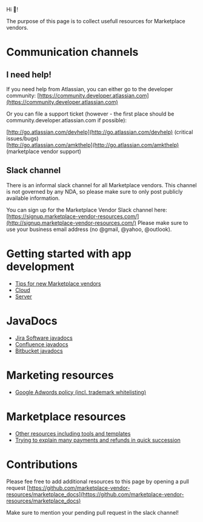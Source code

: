 Hi 👋!

The purpose of this page is to collect usefull resources for Marketplace vendors.

# Communication channels

## I need help!

If you need help from Atlassian, you can either go to the developer community:
[https://community.developer.atlassian.com](https://community.developer.atlassian.com)

Or you can file a support ticket (however - the first place should be community.developer.atlassian.com if possible):

[http://go.atlassian.com/devhelp](http://go.atlassian.com/devhelp) (critical issues/bugs)  
[http://go.atlassian.com/amkthelp](http://go.atlassian.com/amkthelp) (marketplace vendor support)

## Slack channel

There is an informal slack channel for all Marketplace vendors.
This channel is not governed by any NDA, so please make sure to only post publicly available information.

You can sign up for the Marketplace Vendor Slack channel here: [https://signup.marketplace-vendor-resources.com/](http://signup.marketplace-vendor-resources.com/)
Please make sure to use your business email address (no @gmail, @yahoo, @outlook).

# Getting started with app development

- [Tips for new Marketplace vendors](tips-for-new-vendors.md)
- [Cloud](getting-started-with-cloud.md)
- [Server](getting-started-with-server.md)

# JavaDocs

- [Jira Software javadocs](jira-javadocs.md)
- [Confluence javadocs](confluence-javadocs.md)
- [Bitbucket javadocs](bitbucket-javadocs.md)

# Marketing resources

- [Google Adwords policy (incl. trademark whitelisting)](https://developer.atlassian.com/platform/marketplace/adwords-trademark-policy/)

# Marketplace resources

- [Other resources including tools and templates](resources.md)
- [Trying to explain many payments and refunds in quick succession](mp-licensing/multiple-payments-and-refunds.md)


# Contributions

Please fee free to add additional resources to this page by opening a pull request
[https://github.com/marketplace-vendor-resources/marketplace_docs](https://github.com/marketplace-vendor-resources/marketplace_docs)

Make sure to mention your pending pull request in the slack channel!
